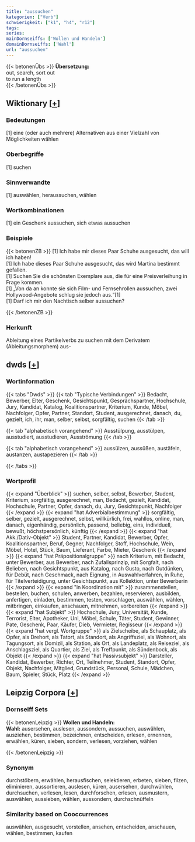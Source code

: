 ```yaml
---
title: "aussuchen"
kategorien: ["Verb"]
schwierigkeit: ["k1", "h4", "r12"]
tags:
series:
mainDornseiffs: ['Wollen und Handeln']
domainDornseiffs: ['Wahl']
url: "aussuchen"
---
```


{{< betonenÜbs >}}
**Übersetzung:**  
out, search, sort  out  
to run a length  
{{< /betonenÜbs >}}

## Wiktionary [[+](https://de.wiktionary.org/wiki/aussuchen)]

### Bedeutungen
[1] eine (oder auch mehrere) Alternativen aus einer Vielzahl von Möglichkeiten wählen  

### Oberbegriffe
[1] suchen  

### Sinnverwandte
[1] auswählen, heraussuchen, wählen  

### Wortkombinationen
[1] ein Geschenk aussuchen, sich etwas aussuchen  

### Beispiele
{{< betonenZB >}}
[1] Ich habe mir dieses Paar Schuhe ausgesucht, das will ich haben!  
[1] Ich habe dieses Paar Schuhe ausgesucht, das wird Martina bestimmt gefallen.  
[1] Suchen Sie die schönsten Exemplare aus, die für eine Preisverleihung in Frage kommen.  
[1] „Von da an konnte sie sich Film- und Fernsehrollen aussuchen, zwei Hollywood-Angebote schlug sie jedoch aus.“[1]  
[1] Darf ich mir den Nachtisch selber aussuchen?  

{{< /betonenZB >}}
### Herkunft
Ableitung eines Partikelverbs zu suchen mit dem Derivatem (Ableitungsmorphem) aus-  



## dwds [[+](https://www.dwds.de/wb/aussuchen)]

### Wortinformation
{{< tabs "Dwds" >}}
{{< tab "Typische Verbindungen" >}}
Bedacht, Bewerber, Elter, Geschenk, Gesichtspunkt, Gesprächspartner, Hochschule, Jury, Kandidat, Katalog, Koalitionspartner, Kriterium, Kunde, Möbel, Nachfolger, Opfer, Partner, Standort, Student, ausgerechnet, danach, du, gezielt, ich, ihr, man, selber, selbst, sorgfältig, suchen
{{< /tab >}}

{{< tab "alphabetisch vorangehend" >}}
Ausstülpung, ausstülpen, ausstudiert, ausstudieren, Ausströmung
{{< /tab >}}

{{< tab "alphabetisch vorangehend" >}}
aussülzen, aussüßen, austäfeln, austanzen, austapezieren
{{< /tab >}}

{{< /tabs >}}

### Wortprofil
{{< expand "Überblick" >}} suchen, selber, selbst, Bewerber, Student, Kriterium, sorgfältig, ausgerechnet, man, Bedacht, gezielt, Kandidat, Hochschule, Partner, Opfer, danach, du, Jury, Gesichtspunkt, Nachfolger {{< /expand >}}
{{< expand "hat Adverbialbestimmung" >}} sorgfältig, selber, gezielt, ausgerechnet, selbst, willkürlich, frei, wahllos, online, man, danach, eigenhändig, persönlich, passend, beliebig, eins, individuell, bewußt, höchstpersönlich, künftig {{< /expand >}}
{{< expand "hat Akk./Dativ-Objekt" >}} Student, Partner, Kandidat, Bewerber, Opfer, Koalitionspartner, Beruf, Gegner, Nachfolger, Stoff, Hochschule, Wein, Möbel, Hotel, Stück, Baum, Lieferant, Farbe, Mieter, Geschenk {{< /expand >}}
{{< expand "hat Präpositionalgruppe" >}} nach Kriterium, mit Bedacht, unter Bewerber, aus Bewerber, nach Zufallsprinzip, mit Sorgfalt, nach Belieben, nach Gesichtspunkt, aus Katalog, nach Gusto, nach Gutdünken, für Debüt, nach Geschmack, nach Eignung, in Auswahlverfahren, in Ruhe, für Titelverteidigung, unter Gesichtspunkt, aus Kollektion, unter Bewerberin {{< /expand >}}
{{< expand "in Koordination mit" >}} zusammenstellen, bestellen, buchen, schulen, anwerben, bezahlen, reservieren, ausbilden, anfertigen, einladen, bestimmen, testen, vorschlagen, auswählen, wählen, mitbringen, einkaufen, anschauen, mitnehmen, vorbereiten {{< /expand >}}
{{< expand "hat Subjekt" >}} Hochschule, Jury, Universität, Kunde, Terrorist, Elter, Apotheker, Uni, Möbel, Schule, Täter, Student, Gewinner, Pate, Geschenk, Paar, Käufer, Dieb, Vermieter, Regisseur {{< /expand >}}
{{< expand "hat vergl. Wortgruppe" >}} als Zielscheibe, als Schauplatz, als Opfer, als Drehort, als Tatort, als Standort, als Angriffsziel, als Wohnort, als Tagungsort, als Domizil, als Station, als Ort, als Landeplatz, als Reiseziel, als Anschlagsziel, als Quartier, als Ziel, als Treffpunkt, als Sündenbock, als Objekt {{< /expand >}}
{{< expand "hat Passivsubjekt" >}} Darsteller, Kandidat, Bewerber, Richter, Ort, Teilnehmer, Student, Standort, Opfer, Objekt, Nachfolger, Mitglied, Grundstück, Personal, Schule, Mädchen, Baum, Spieler, Stück, Platz {{< /expand >}}

## Leipzig Corpora [[+](https://corpora.uni-leipzig.de/en/res?word=aussuchen&corpusId=deu_newscrawl-public_2018)]

### Dornseiff Sets
{{< betonenLeipzig >}}
**Wollen und Handeln:**  
**Wahl:** ausersehen, auslesen, aussondern, aussuchen, auswählen, ausziehen, bestimmen, bezeichnen, entscheiden, erlesen, ernennen, erwählen, küren, sieben, sondern, verlesen, vorziehen, wählen  

{{< /betonenLeipzig >}}

### Synonym
durchstöbern, erwählen, herausfischen, selektieren, erbeten, sieben, filzen, eliminieren, aussortieren, auslesen, küren, ausersehen, durchwühlen, durchsuchen, verlesen, lesen, durchforschen, erlesen, ausmustern, auswählen, aussieben, wählen, aussondern, durchschnüffeln


### Similarity based on Cooccurrences
auswählen, ausgesucht, vorstellen, ansehen, entscheiden, anschauen, wählen, bestimmen, kaufen

